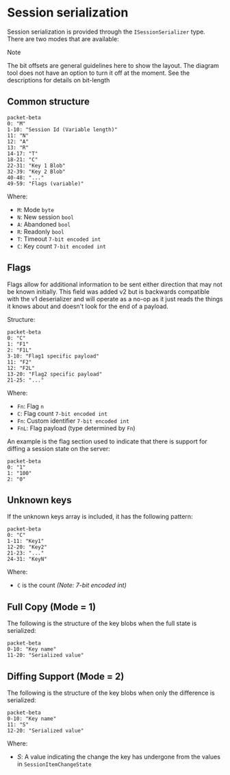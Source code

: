 # Session serialization

Session serialization is provided through the `ISessionSerializer` type. There are two modes that are available:

> [!NOTE]
> The bit offsets are general guidelines here to show the layout. The diagram tool does not have an option to turn it off at the moment. See the descriptions for details on bit-length

## Common structure

```mermaid
packet-beta
0: "M"
1-10: "Session Id (Variable length)"
11: "N"
12: "A"
13: "R"
14-17: "T"
18-21: "C"
22-31: "Key 1 Blob"
32-39: "Key 2 Blob"
40-48: "..."
49-59: "Flags (variable)"
```

Where:
- `M`: Mode `byte`
- `N`: New session `bool`
- `A`: Abandoned `bool`
- `R`: Readonly `bool`
- `T`: Timeout `7-bit encoded int`
- `C`: Key count `7-bit encoded int`

## Flags

Flags allow for additional information to be sent either direction that may not be known initially. This field was added v2 but is backwards compatible with the v1 deserializer and will operate as a no-op as it just reads the things it knows about and doesn't look for the end of a payload.

Structure:

```mermaid
packet-beta
0: "C"
1: "F1"
2: "F1L"
3-10: "Flag1 specific payload"
11: "F2"
12: "F2L"
13-20: "Flag2 specific payload"
21-25: "..."
```

Where:
- `Fn`: Flag `n`
- `C`: Flag count `7-bit encoded int`
- `Fn`: Custom identifier `7-bit encoded int`
- `FnL`: Flag payload (type determined by `Fn`)

An example is the flag section used to indicate that there is support for diffing a session state on the server:

```mermaid
packet-beta
0: "1"
1: "100"
2: "0" 
```

## Unknown keys

If the unknown keys array is included, it has the following pattern:

```mermaid
packet-beta
0: "C"
1-11: "Key1"
12-20: "Key2"
21-23: "..."
24-31: "KeyN"
```

Where:

- `C` is the count *(Note: 7-bit encoded int)*

## Full Copy (Mode = 1)

The following is the structure of the key blobs when the full state is serialized:

```mermaid
packet-beta
0-10: "Key name"
11-20: "Serialized value"
```

## Diffing Support (Mode = 2)

The following is the structure of the key blobs when only the difference is serialized:

```mermaid
packet-beta
0-10: "Key name"
11: "S"
12-20: "Serialized value"
```

Where:
- *S*: A value indicating the change the key has undergone from the values in `SessionItemChangeState`

